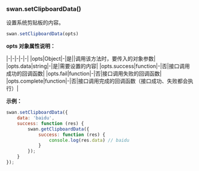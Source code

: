 ### swan.setClipboardData()

设置系统剪贴板的内容。

```js
swan.setClipboardData(opts)
```

**opts 对象属性说明：**

|-|-|-|-|-|
|opts|Object|-|是||调用该方法时，要传入的对象参数|
|opts.data|string|-|是|需要设置的内容|
|opts.success|function|-|否|接口调用成功的回调函数|
|opts.fail|function|-|否|接口调用失败的回调函数|
|opts.complete|function|-|否|接口调用完成的回调函数（接口成功、失败都会执行）|

**示例：**

```js
swan.setClipboardData({
    data: 'baidu',
    success: function (res) {
        swan.getClipboardData({
            success: function (res) {
                console.log(res.data) // baidu
            }
        });
    }
});
```